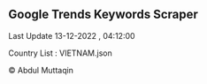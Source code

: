 

## Google Trends Keywords Scraper 
 
Last Update 13-12-2022 , 04:12:00

Country List :
VIETNAM.json



© Abdul Muttaqin 
